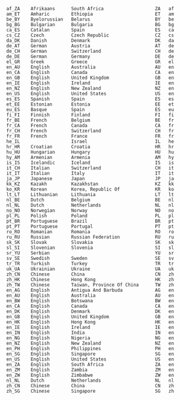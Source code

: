     af_ZA    Afrikaans      South Africa                   ZA   af  
    am_ET    Amharic        Ethiopia                       ET   am  
    be_BY    Byelorussian   Belarus                        BY   be  
    bg_BG    Bulgarian      Bulgaria                       BG   bg  
    ca_ES    Catalan        Spain                          ES   ca  
    cs_CZ    Czech          Czech Republic                 CZ   cs  
    da_DK    Danish         Denmark                        DK   da  
    de_AT    German         Austria                        AT   de  
    de_CH    German         Switzerland                    CH   de  
    de_DE    German         Germany                        DE   de  
    el_GR    Greek          Greece                         GR   el  
    en_AU    English        Australia                      AU   en  
    en_CA    English        Canada                         CA   en  
    en_GB    English        United Kingdom                 GB   en  
    en_IE    English        Ireland                        IE   en  
    en_NZ    English        New Zealand                    NZ   en  
    en_US    English        United States                  US   en  
    es_ES    Spanish        Spain                          ES   es  
    et_EE    Estonian       Estonia                        EE   et  
    eu_ES    Basque         Spain                          ES   eu  
    fi_FI    Finnish        Finland                        FI   fi  
    fr_BE    French         Belgium                        BE   fr  
    fr_CA    French         Canada                         CA   fr  
    fr_CH    French         Switzerland                    CH   fr  
    fr_FR    French         France                         FR   fr  
    he_IL                   Israel                         IL   he  
    hr_HR    Croatian       Croatia                        HR   hr  
    hu_HU    Hungarian      Hungary                        HU   hu  
    hy_AM    Armenian       Armenia                        AM   hy  
    is_IS    Icelandic      Iceland                        IS   is  
    it_CH    Italian        Switzerland                    CH   it  
    it_IT    Italian        Italy                          IT   it  
    ja_JP    Japanese       Japan                          JP   ja  
    kk_KZ    Kazakh         Kazakhstan                     KZ   kk  
    ko_KR    Korean         Korea, Republic Of             KR   ko  
    lt_LT    Lithuanian     Lithuania                      LT   lt  
    nl_BE    Dutch          Belgium                        BE   nl  
    nl_NL    Dutch          Netherlands                    NL   nl  
    no_NO    Norwegian      Norway                         NO   no  
    pl_PL    Polish         Poland                         PL   pl  
    pt_BR    Portuguese     Brazil                         BR   pt  
    pt_PT    Portuguese     Portugal                       PT   pt  
    ro_RO    Romanian       Romania                        RO   ro  
    ru_RU    Russian        Russian Federation             RU   ru  
    sk_SK    Slovak         Slovakia                       SK   sk  
    sl_SI    Slovenian      Slovenia                       SI   sl  
    sr_YU    Serbian                                       YU   sr  
    sv_SE    Swedish        Sweden                         SE   sv  
    tr_TR    Turkish        Turkey                         TR   tr  
    uk_UA    Ukrainian      Ukraine                        UA   uk  
    zh_CN    Chinese        China                          CN   zh  
    zh_HK    Chinese        Hong Kong                      HK   zh  
    zh_TW    Chinese        Taiwan, Province Of China      TW   zh  
    en_AG    English        Antigua And Barbuda            AG   en  
    en_AU    English        Australia                      AU   en  
    en_BW    English        Botswana                       BW   en  
    en_CA    English        Canada                         CA   en  
    en_DK    English        Denmark                        DK   en  
    en_GB    English        United Kingdom                 GB   en  
    en_HK    English        Hong Kong                      HK   en  
    en_IE    English        Ireland                        IE   en  
    en_IN    English        India                          IN   en  
    en_NG    English        Nigeria                        NG   en  
    en_NZ    English        New Zealand                    NZ   en  
    en_PH    English        Philippines                    PH   en  
    en_SG    English        Singapore                      SG   en  
    en_US    English        United States                  US   en  
    en_ZA    English        South Africa                   ZA   en  
    en_ZM    English        Zambia                         ZM   en  
    en_ZW    English        Zimbabwe                       ZW   en  
    nl_NL    Dutch          Netherlands                    NL   nl  
    zh_CN    Chinese        China                          CN   zh  
    zh_SG    Chinese        Singapore                      SG   zh  
